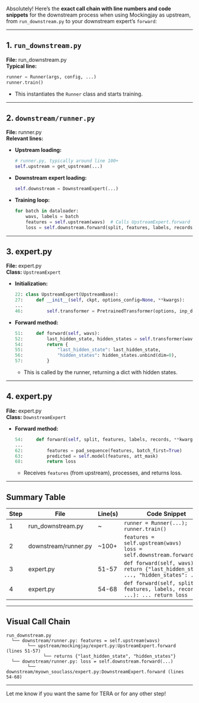 Absolutely! Here’s the **exact call chain with line numbers and code snippets** for the downstream process when using Mockingjay as upstream, from `run_downstream.py` to your downstream expert’s `forward`:

---

## 1. `run_downstream.py`
**File:** run_downstream.py  
**Typical line:**  
```python
runner = Runner(args, config, ...)
runner.train()
```
- This instantiates the `Runner` class and starts training.

---

## 2. `downstream/runner.py`
**File:** runner.py  
**Relevant lines:**  
- **Upstream loading:**  
  ```python
  # runner.py, typically around line 100+
  self.upstream = get_upstream(...)
  ```
- **Downstream expert loading:**  
  ```python
  self.downstream = DownstreamExpert(...)
  ```
- **Training loop:**  
  ```python
  for batch in dataloader:
      wavs, labels = batch
      features = self.upstream(wavs)  # Calls UpstreamExpert.forward
      loss = self.downstream.forward(split, features, labels, records, ...)
  ```

---

## 3. expert.py
**File:** expert.py  
**Class:** `UpstreamExpert`  
- **Initialization:**  
  ```python
  22: class UpstreamExpert(UpstreamBase):
  27:     def __init__(self, ckpt, options_config=None, **kwargs):
  ...
  46:         self.transformer = PretrainedTransformer(options, inp_dim=-1)
  ```
- **Forward method:**  
  ```python
  51:     def forward(self, wavs):
  52:         last_hidden_state, hidden_states = self.transformer(wavs)
  54:         return {
  55:             "last_hidden_state": last_hidden_state,
  56:             "hidden_states": hidden_states.unbind(dim=0),
  57:         }
  ```
  - This is called by the runner, returning a dict with hidden states.

---

## 4. expert.py
**File:** expert.py  
**Class:** `DownstreamExpert`  
- **Forward method:**  
  ```python
  54:     def forward(self, split, features, labels, records, **kwargs):
  ...
  62:         features = pad_sequence(features, batch_first=True)
  63:         predicted = self.model(features, att_mask)
  68:         return loss
  ```
  - Receives `features` (from upstream), processes, and returns loss.

---

## **Summary Table**

| Step | File | Line(s) | Code Snippet |
|------|------|---------|--------------|
| 1 | run_downstream.py | ~ | `runner = Runner(...); runner.train()` |
| 2 | downstream/runner.py | ~100+ | `features = self.upstream(wavs)`<br>`loss = self.downstream.forward(...)` |
| 3 | expert.py | 51-57 | `def forward(self, wavs): ... return {"last_hidden_state": ..., "hidden_states": ...}` |
| 4 | expert.py | 54-68 | `def forward(self, split, features, labels, records, ...): ... return loss` |

---

## **Visual Call Chain**

```
run_downstream.py
  └── downstream/runner.py: features = self.upstream(wavs)
        └── upstream/mockingjay/expert.py:UpstreamExpert.forward (lines 51-57)
              └── returns {"last_hidden_state", "hidden_states"}
  └── downstream/runner.py: loss = self.downstream.forward(...)
        └── downstream/myown_souclass/expert.py:DownstreamExpert.forward (lines 54-68)
```

---

Let me know if you want the same for TERA or for any other step!